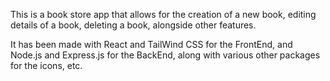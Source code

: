 This is a book store app that allows for the creation of a new book, editing details of a book, deleting a book, alongside other features.

It has been made with React and TailWind CSS for the FrontEnd, and Node.js and Express.js for the BackEnd, along with various other packages for the icons, etc.
